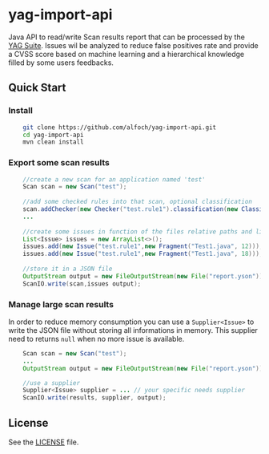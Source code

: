 # yag-import-api
Java API to read/write Scan results report that can be processed by the [YAG Suite](http://www.yagaan.com/products.html|http://www.yagaan.com/products.html). Issues wil be analyzed to reduce false positives rate and provide a CVSS score based on machine learning and a hierarchical knowledge filled by some users feedbacks.

## Quick Start

### Install
```sh
	git clone https://github.com/alfoch/yag-import-api.git
	cd yag-import-api
	mvn clean install
```

### Export some scan results

```java
	//create a new scan for an application named 'test'
	Scan scan = new Scan("test");
	
	//add some checked rules into that scan, optional classification
	scan.addChecker(new Checker("test.rule1").classification(new Classification().cwe(1)));
	...
	
	//create some issues in function of the files relative paths and lines
	List<Issue> issues = new ArrayList<>();
	issues.add(new Issue("test.rule1",new Fragment("Test1.java", 12))); //issue detected by checker test.rule1 at line 12
	issues.add(new Issue("test.rule1",new Fragment("Test1.java", 18)));
	
	//store it in a JSON file
	OutputStream output = new FileOutputStream(new File("report.yson"));
	ScanIO.write(scan,issues output);
```	
	
### Manage large scan results

In order to reduce memory consumption you can use a ``Supplier<Issue>`` to write the JSON file without storing all informations in memory. This supplier need to returns `null` when no more issue is available.

```java	
	Scan scan = new Scan("test");
	...
	OutputStream output = new FileOutputStream(new File("report.yson"));

	//use a supplier
	Supplier<Issue> supplier = ... // your specific needs supplier
	ScanIO.write(results, supplier, output);
```


## License

See the [LICENSE](https://github.com/alfoch/yag-import-api/blob/master/LICENSE) file.



